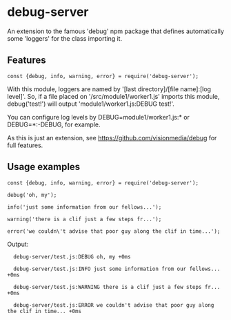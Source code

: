 # debug-server
An extension to the famous 'debug' npm package that defines automatically some 'loggers' for the class importing it.

## Features

```
const {debug, info, warning, error} = require('debug-server');
```

With this module, loggers are named by '[last directory]/[file name]:[log level]'. So, if a file placed on '/src/module1/worker1.js' imports this module, debug('test!') will output 'module1/worker1.js:DEBUG test!'.

You can configure log levels by DEBUG=module1/worker1.js:* or DEBUG=*:-DEBUG, for example.

As this is just an extension, see https://github.com/visionmedia/debug for full features.

## Usage examples
```
const {debug, info, warning, error} = require('debug-server');

debug('oh, my');

info('just some information from our fellows...');

warning('there is a clif just a few steps fr...');

error('we couldn\'t advise that poor guy along the clif in time...');
```

Output:

```
  debug-server/test.js:DEBUG oh, my +0ms

  debug-server/test.js:INFO just some information from our fellows... +0ms

  debug-server/test.js:WARNING there is a clif just a few steps fr... +0ms

  debug-server/test.js:ERROR we couldn't advise that poor guy along the clif in time... +0ms
```